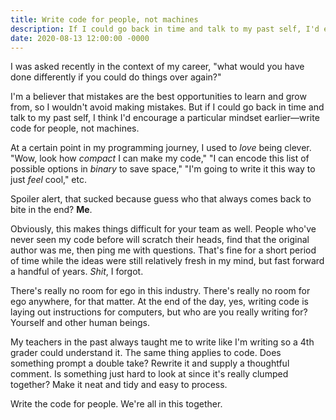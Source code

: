 ```yaml
---
title: Write code for people, not machines
description: If I could go back in time and talk to my past self, I'd encourage this particular mindset earlier.
date: 2020-08-13 12:00:00 -0000
---
```


I was asked recently in the context of my career, "what would you have done differently if you could do things over again?"

I'm a believer that mistakes are the best opportunities to learn and grow from, so I wouldn't avoid making mistakes. But if I could go back in time and talk to my past self, I think I'd encourage a particular mindset earlier—write code for people, not machines.

At a certain point in my programming journey, I used to _love_ being clever. "Wow, look how _compact_ I can make my code," "I can encode this list of possible options in _binary_ to save space," "I'm going to write it this way to just _feel_ cool," etc.

Spoiler alert, that sucked because guess who that always comes back to bite in the end? **Me**.

Obviously, this makes things difficult for your team as well. People who've never seen my code before will scratch their heads, find that the original author was me, then ping me with questions. That's fine for a short period of time while the ideas were still relatively fresh in my mind, but fast forward a handful of years. _Shit_, I forgot.

There's really no room for ego in this industry. There's really no room for ego anywhere, for that matter. At the end of the day, yes, writing code is laying out instructions for computers, but who are you really writing for? Yourself and other human beings.

My teachers in the past always taught me to write like I'm writing so a 4th grader could understand it. The same thing applies to code. Does something prompt a double take? Rewrite it and supply a thoughtful comment. Is something just hard to look at since it's really clumped together? Make it neat and tidy and easy to process.

Write the code for people. We're all in this together.

